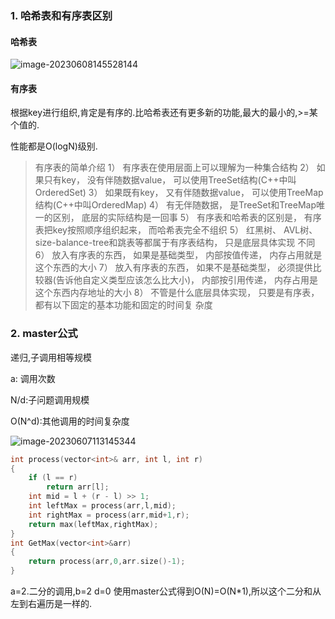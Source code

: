 ### 1. 哈希表和有序表区别

#### 哈希表

![image-20230608145528144](https://image-1309381344.cos.ap-nanjing.myqcloud.com/img/image-20230608145528144.png)

#### 有序表

根据key进行组织,肯定是有序的.比哈希表还有更多新的功能,最大的最小的,>=某个值的.

性能都是O(logN)级别.

> 有序表的简单介绍
> 1） 有序表在使用层面上可以理解为一种集合结构
> 2） 如果只有key， 没有伴随数据value， 可以使用TreeSet结构(C++中叫OrderedSet)
> 3） 如果既有key， 又有伴随数据value， 可以使用TreeMap结构(C++中叫OrderedMap)
> 4） 有无伴随数据， 是TreeSet和TreeMap唯一的区别， 底层的实际结构是一回事
> 5） 有序表和哈希表的区别是， 有序表把key按照顺序组织起来， 而哈希表完全不组织
> 5） 红黑树、 AVL树、 size-balance-tree和跳表等都属于有序表结构， 只是底层具体实现
> 不同
> 6） 放入有序表的东西， 如果是基础类型， 内部按值传递， 内存占用就是这个东西的大小
> 7） 放入有序表的东西， 如果不是基础类型， 必须提供比较器(告诉他自定义类型应该怎么比大小)， 内部按引用传递， 内存占用是这个东西内存地址的大小
> 8） 不管是什么底层具体实现， 只要是有序表， 都有以下固定的基本功能和固定的时间复
> 杂度 

### 2. master公式

递归,子调用相等规模

a: 调用次数

N/d:子问题调用规模

O(N^d):其他调用的时间复杂度

![image-20230607113145344](https://image-1309381344.cos.ap-nanjing.myqcloud.com/img/image-20230607113145344.png)

```C++
int process(vector<int>& arr, int l, int r)
{
	if (l == r)
		return arr[l];
	int mid = l + (r - l) >> 1;
	int leftMax = process(arr,l,mid);
	int rightMax = process(arr,mid+1,r);
	return max(leftMax,rightMax);
}
int GetMax(vector<int>&arr)
{
	return process(arr,0,arr.size()-1);
}
```

a=2.二分的调用,b=2 d=0 使用master公式得到O(N)=O(N*1),所以这个二分和从左到右遍历是一样的.